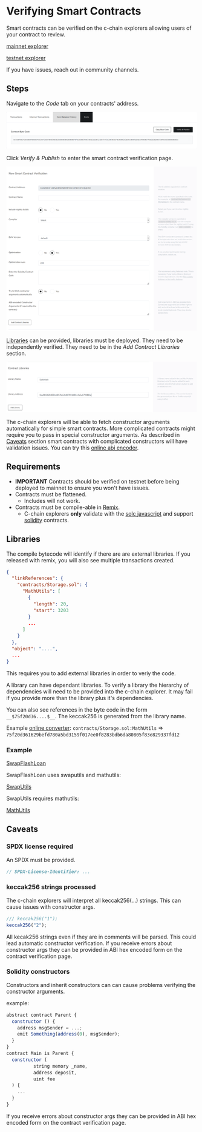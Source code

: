 # Verifying Smart Contracts

Smart contracts can be verified on the c-chain explorers allowing users of your contract to review.

[mainnet explorer](https://cchain.explorer.avax.network/)

[testnet explorer](https://cchain.explorer.avax-test.network/)

If you have issues, reach out in community channels.

## Steps

Navigate to the *Code* tab on your contracts' address.

![Verify &amp; Publish](../../../.gitbook/assets/smart-contract-verify-page.png)

Click *Verify &amp; Publish* to enter the smart contract verification page.

![Contract Entry](../../../.gitbook/assets/smart-contract-input-page.png)

[Libraries](https://docs.soliditylang.org/en/v0.8.4/contracts.html?highlight=libraries#libraries) can be provided, libraries must be deployed.  They need to be independently verified.   They need to be in the *Add Contract Libraries* section.

![Libraries](../../../.gitbook/assets/smart-contract-library.png)

The c-chain explorers will be able to fetch constructor arguments automatically for simple smart contracts.  More complicated contracts might require you to pass in special constructor arguments.
As described in [Caveats](#caveats) section smart contracts with complicated constructors will have validation issues.
You can try this [online abi encoder](https://abi.hashex.org/).

## Requirements

* **IMPORTANT** Contracts should be verified on testnet before being deployed to mainnet to ensure you won't have issues.
* Contracts must be flattened.
  - Includes will not work.  
* Contracts must be compile-able in [Remix](https://remix.ethereum.org).
  - C-chain explorers **only** validate with the [solc javascript](https://github.com/ethereum/solc-bin) and support [solidity](https://docs.soliditylang.org) contracts.

## Libraries

The compile bytecode will identify if there are are external libraries.  If you released with remix, you will also see multiple transactions created.

```json
{
  "linkReferences": {
    "contracts/Storage.sol": {
      "MathUtils": [
        {
          "length": 20,
          "start": 3203
        }
        ...
      ]
    }
  },
  "object": "....",
  ...
}
```

This requires you to add external libraries in order to veriy the code.

A library can have dependant libraries.  To verify a library the hierarchy of dependencies will need to be provided into the c-chain explorer.  It may fail if you provide more than the library plus it's dependencies.

You can also see references in the byte code in the form `__$75f20d36....$__`.  The keccak256 is generated from the library name.

Example [online converter](https://emn178.github.io/online-tools/keccak_256.html):
`contracts/Storage.sol:MathUtils` => `75f20d361629befd780a5bd3159f017ee0f8283bdb6da80805f83e829337fd12`

### Example

[SwapFlashLoan](https://cchain.explorer.avax-test.network/address/0x12DF75Fed4DEd309477C94cE491c67460727C0E8/contracts)

SwapFlashLoan uses swaputils and mathutils:

[SwapUtils](https://cchain.explorer.avax-test.network/address/0x6703e4660E104Af1cD70095e2FeC337dcE034dc1/contracts)

SwapUtils requires mathutils:

[MathUtils](https://cchain.explorer.avax-test.network/address/0xbA21C84E4e593CB1c6Fe6FCba340fa7795476966/contracts)


## Caveats

### SPDX license required

An SPDX must be provided.
```javascript
// SPDX-License-Identifier: ...
```

### keccak256 strings processed

The c-chain explorers will interpret all keccak256(...) strings.  This can cause issues with constructor args.
```javascript
/// keccak256("1");
keccak256("2");
```
All kecak256 strings even if they are in comments will be parsed.
This could lead automatic constructor verification.  If you receive errors about constructor args they can be provided in ABI hex encoded form on the contract verification page.

### Solidity constructors

Constructors and inherit constructors can can cause problems verifying the constructor arguments.

example:
```javascript
abstract contract Parent {
  constructor () {
    address msgSender = ...;
    emit Something(address(0), msgSender);
  }
}
contract Main is Parent {
  constructor (
          string memory _name,
          address deposit,
          uint fee
  ) {
    ...
  }
}
```

If you receive errors about constructor args they can be provided in ABI hex encoded form on the contract verification page.

